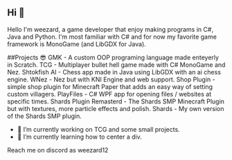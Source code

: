 ## Hi 👋
Hello I'm weezard, a game developer that enjoy making programs in C#, Java and Python. I'm most familiar with C# and for now my favorite game framework is MonoGame (and LibGDX for Java).

##Projects 😎
GMK - A custom OOP programing language made enteyerly in Scratch.
TCG - Multiplayer bullet hell game made with C# MonoGame and Nez.
Shtokfish AI - Chess app made in Java using LibGDX with an ai chess engine.
WNez - Nez but with KNI Engine and web support.
Shop Plugin - simple shop plugin for Minecraft Paper that adds an easy way of setting custom villagers.
PlayFiles - C# WPF app for opening files / websites at specific times.
Shards Plugin Remasterd - The Shards SMP Minecraft Plugin but with textures, more particle effects and polish.
Shards - My own version of the Shards SMP plugin.

- 🔭 I’m currently working on TCG and some small projects.
- 🌱 I’m currently learning how to center a div.

Reach me on discord as weezard12

<!--
**weezard12/weezard12** is a ✨ _special_ ✨ repository because its `README.md` (this file) appears on your GitHub profile.

Here are some ideas to get you started:

- 🔭 I’m currently working on ...
- 🌱 I’m currently learning ...
- 👯 I’m looking to collaborate on ...
- 🤔 I’m looking for help with ...
- 💬 Ask me about ...
- 📫 How to reach me: ...
- 😄 Pronouns: ...
- ⚡ Fun fact: ...
-->
